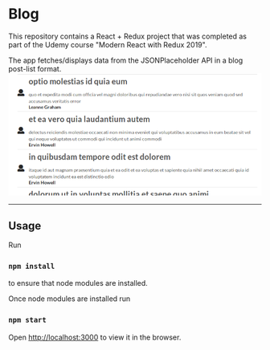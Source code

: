 # Blog

This repository contains a React + Redux project that was completed as part of the Udemy course "Modern React with Redux 2019". 

The app fetches/displays data from the JSONPlaceholder API in a blog post-list format.
![Image](screen_shots/shot1.png)

---

## Usage

Run

### `npm install`

to ensure that node modules are installed.

Once node modules are installed run

### `npm start`

Open [http://localhost:3000](http://localhost:3000) to view it in the browser.
